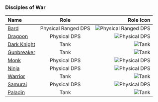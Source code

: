 ### Disciples of War

| Name | Role | Role Icon |
|:--------------|:-------------:|-------------:|
| [Bard](BRD/index.md) | Physical Ranged DPS | ![Physical Ranged DPS](https://img.finalfantasyxiv.com/lds/promo/h/t/oWWxUIO2KagIEhDXy0541MRD7M.png) |
| [Dragoon](DRG/index.md) | Physical DPS | ![Physical DPS](https://img.finalfantasyxiv.com/lds/promo/h/7/9muqitiUXEK0W3qnM33Nb7sATk.png) |
| [Dark Knight](DRK/index.md) | Tank | ![Tank](https://img.finalfantasyxiv.com/lds/promo/h/d/rFrCBcRe9YrmPvb4fZkuFksSLw.png) |
| [Gunbreaker](GNB/index.md) | Tank | ![Tank](https://img.finalfantasyxiv.com/lds/promo/h/d/rFrCBcRe9YrmPvb4fZkuFksSLw.png) |
| [Monk](MNK/index.md) | Physical DPS | ![Physical DPS](https://img.finalfantasyxiv.com/lds/promo/h/7/9muqitiUXEK0W3qnM33Nb7sATk.png) |
| [Ninja](Ninja/index.md) | Physical DPS | ![Physical DPS](https://img.finalfantasyxiv.com/lds/promo/h/7/9muqitiUXEK0W3qnM33Nb7sATk.png) |
| [Warrior](WAR/index.md) | Tank | ![Tank](https://img.finalfantasyxiv.com/lds/promo/h/d/rFrCBcRe9YrmPvb4fZkuFksSLw.png) |
| [Samurai](Samurai/index.md) | Physical DPS | ![Physical DPS](https://img.finalfantasyxiv.com/lds/promo/h/7/9muqitiUXEK0W3qnM33Nb7sATk.png) |
| [Paladin](PLD/index.md) | Tank | ![Tank](https://img.finalfantasyxiv.com/lds/promo/h/d/rFrCBcRe9YrmPvb4fZkuFksSLw.png) |
